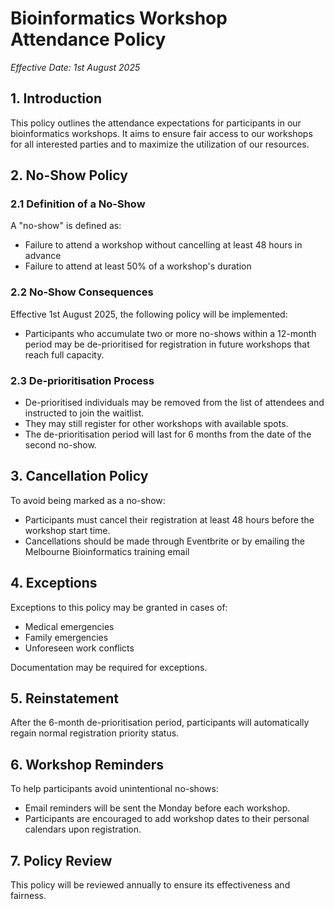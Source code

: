 # Bioinformatics Workshop Attendance Policy
*Effective Date: 1st August 2025*

## 1. Introduction

This policy outlines the attendance expectations for participants in our bioinformatics workshops. It aims to ensure fair access to our workshops for all interested parties and to maximize the utilization of our resources.

## 2. No-Show Policy
### 2.1 Definition of a No-Show

A "no-show" is defined as:

*	Failure to attend a workshop without cancelling at least 48 hours in advance
*	Failure to attend at least 50% of a workshop's duration

### 2.2 No-Show Consequences
Effective 1st August 2025, the following policy will be implemented:

*	Participants who accumulate two or more no-shows within a 12-month period may be de-prioritised for registration in future workshops that reach full capacity.

### 2.3 De-prioritisation Process
*	De-prioritised individuals may be removed from the list of attendees and instructed to join the waitlist.
*	They may still register for other workshops with available spots.
*	The de-prioritisation period will last for 6 months from the date of the second no-show.

## 3. Cancellation Policy
To avoid being marked as a no-show:

*	Participants must cancel their registration at least 48 hours before the workshop start time.
*	Cancellations should be made through Eventbrite or by emailing the Melbourne Bioinformatics training email

## 4. Exceptions
Exceptions to this policy may be granted in cases of:

*	Medical emergencies
*	Family emergencies
*	Unforeseen work conflicts

Documentation may be required for exceptions.

## 5. Reinstatement
After the 6-month de-prioritisation period, participants will automatically regain normal registration priority status.

## 6. Workshop Reminders
To help participants avoid unintentional no-shows:

* Email reminders will be sent the Monday before each workshop.
* Participants are encouraged to add workshop dates to their personal calendars upon registration.

## 7. Policy Review
This policy will be reviewed annually to ensure its effectiveness and fairness.
